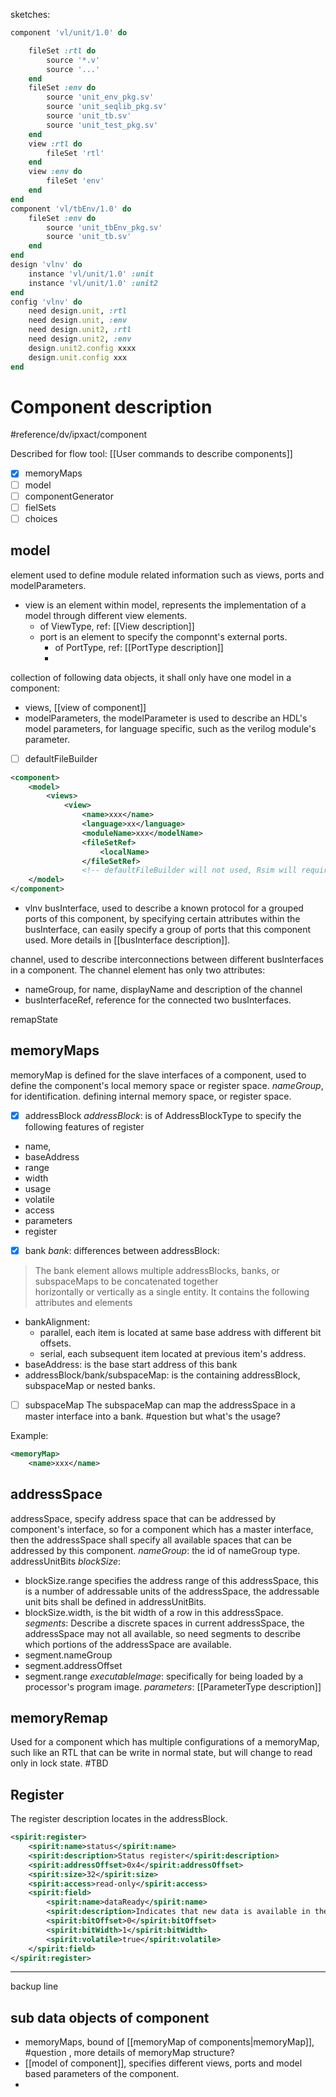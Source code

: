 sketches:
```ruby
component 'vl/unit/1.0' do

	fileSet :rtl do
		source '*.v'
		source '...'
	end
	fileSet :env do
		source 'unit_env_pkg.sv'
		source 'unit_seqlib_pkg.sv'
		source 'unit_tb.sv'
		source 'unit_test_pkg.sv'
	end
	view :rtl do
		fileSet 'rtl'
	end
	view :env do
		fileSet 'env'
	end
end
component 'vl/tbEnv/1.0' do
	fileSet :env do
		source 'unit_tbEnv_pkg.sv'
		source 'unit_tb.sv'
	end
end
design 'vlnv' do
	instance 'vl/unit/1.0' :unit
	instance 'vl/unit/1.0' :unit2
end
config 'vlnv' do
	need design.unit, :rtl
	need design.unit, :env
	need design.unit2, :rtl
	need design.unit2, :env
	design.unit2.config xxxx
	design.unit.config xxx
end
```



# Component description
#reference/dv/ipxact/component 

Described for flow tool: [[User commands to describe components]]

- [x] memoryMaps
- [ ] model
- [ ] componentGenerator
- [ ] fielSets
- [ ] choices

## model
element used to define module related information such as views, ports and modelParameters.

- view is an element within model, represents the implementation of a model through different view elements.
	- of ViewType, ref: [[View description]]
	- port is an element to specify the componnt's external ports.
		- of PortType, ref: [[PortType description]]
		- 

collection of following data objects, it shall only have one model in a component:
- views, [[view of component]]
- modelParameters, the modelParameter is used to describe an HDL's model parameters, for language specific, such as the verilog module's parameter.

- [ ] defaultFileBuilder
```xml
<component>
	<model>
		<views>
			<view>
				<name>xxx</name>
				<language>xx</language>
				<moduleName>xxx</modelName>
				<fileSetRef>
					<localName>
				</fileSetRef>	
				<!-- defaultFileBuilder will not used, Rsim will require user to specify the componengGenerator -->
	</model>
</component>
```


- vlnv
busInterface, used to describe a known protocol for a grouped ports of this component, by specifying certain attributes within the busInterface, can easily specify a group of ports that this component used.
More details in [[busInterface description]].

channel, used to describe interconnections between different busInterfaces in a component.
The channel element has only two attributes:
- nameGroup, for name, displayName and description of the channel
- busInterfaceRef, reference for the connected two busInterfaces.

remapState
## memoryMaps
memoryMap is defined for the slave interfaces of a component, used to define the component's local memory space or register space.
*nameGroup*, for identification.
defining internal memory space, or register space.
- [x] addressBlock
*addressBlock*: is of AddressBlockType to specify the following features of register
- name,
- baseAddress
- range
- width
- usage
- volatile
- access
- parameters
- register
- [x] bank
*bank*:
differences between addressBlock:
>The bank element allows multiple addressBlocks, banks, or subspaceMaps to be concatenated together  
horizontally or vertically as a single entity. It contains the following attributes and elements
- bankAlignment:
	- parallel, each item is located at same base address with different bit offsets.
	- serial, each subsequent item located at previous item's address.
- baseAddress: is the base start address of this bank
- addressBlock/bank/subspaceMap: is the containing addressBlock, subspaceMap or nested banks.
- [ ] subspaceMap
The subspaceMap can map the addressSpace in a master interface into a bank.
#question but what's the usage?



Example:
```xml
<memoryMap>
	<name>xxx</name>
```


## addressSpace
addressSpace, specify address space that can be addressed by component's interface, so for a component which has a master interface, then the addressSpace shall specify all available spaces that can be addressed by this component.
*nameGroup*: the id of nameGroup type.
addressUnitBits
*blockSize*:
- blockSize.range specifies the address range of this addressSpace, this is a number of addressable units of the addressSpace, the addressable unit bits shall be defined in addressUnitBits.
- blockSize.width, is the bit width of a row in this addressSpace.
*segments*:
Describe a discrete spaces in current addressSpace, the addressSpace may not all available, so need segments to describe which portions of the addressSpace are available.
- segment.nameGroup
- segment.addressOffset
- segment.range
*executableImage*: specifically for being loaded by a processor's program image.
*parameters*: [[ParameterType description]]

## memoryRemap
Used for a component which has multiple configurations of a memoryMap, such like an RTL that can be write in normal state, but will change to read only in lock state.
#TBD 

## Register
The register description locates in the addressBlock.
```xml
<spirit:register>  
	<spirit:name>status</spirit:name>  
	<spirit:description>Status register</spirit:description>  
	<spirit:addressOffset>0x4</spirit:addressOffset>  
	<spirit:size>32</spirit:size>  
	<spirit:access>read-only</spirit:access>  
	<spirit:field>  
		<spirit:name>dataReady</spirit:name>  
		<spirit:description>Indicates that new data is available in the  receiver holding register</spirit:description>  
		<spirit:bitOffset>0</spirit:bitOffset>  
		<spirit:bitWidth>1</spirit:bitWidth>  
		<spirit:volatile>true</spirit:volatile>  
	</spirit:field>  
</spirit:register>
```


---
backup line
## sub data objects of component
- memoryMaps, bound of [[memoryMap of components|memoryMap]], #question , more details of memoryMap structure?
- [[model of component]], specifies different views, ports and model based parameters of the component.
- 



